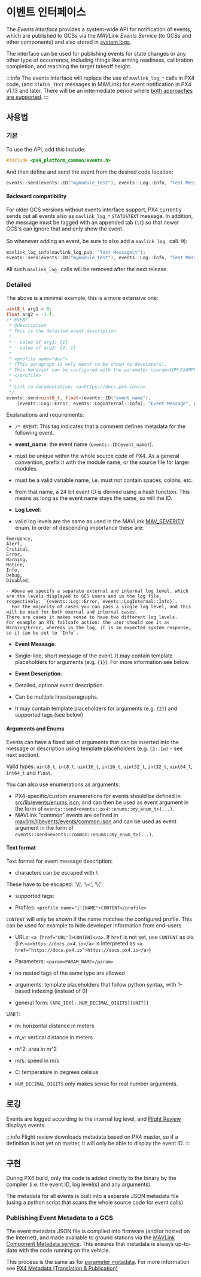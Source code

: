 # 이벤트 인터페이스

<Badge type="tip" text="PX4 v1.13" />

The _Events Interface_ provides a system-wide API for notification of events, which are published to GCSs via the _MAVLink Events Service_ (to GCSs and other components) and also stored in [system logs](../dev_log/logging.md).

The interface can be used for publishing events for state changes or any other type of occurrence, including things like arming readiness, calibration completion, and reaching the target takeoff height.

:::info
The events interface will replace the use of `mavlink_log_*` calls in PX4 code, (and `STATUS_TEXT` messages in MAVLink) for event notification in PX4 v1.13 and later.
There will be an intermediate period where [both approaches are supported](#backward-compatibility).
:::

## 사용법

### 기본

To use the API, add this include:

```cpp
#include <px4_platform_common/events.h>
```

And then define and send the event from the desired code location:

```cpp
events::send(events::ID("mymodule_test"), events::Log::Info, "Test Message");
```

#### Backward compatibility

For older GCS versions without events interface support, PX4 currently sends out all events also as `mavlink_log_*` `STATUSTEXT` message.
In addition, the message must be tagged with an appended tab (`\t`) so that newer GCS's can ignore that and only show the event.

So whenever adding an event, be sure to also add a `mavlink_log_` call. 예:

```cpp
mavlink_log_info(mavlink_log_pub, "Test Message\t");
events::send(events::ID("mymodule_test"), events::Log::Info, "Test Message");
```

All such `mavlink_log_` calls will be removed after the next release.

### Detailed

The above is a minimal example, this is a more extensive one:

```cpp
uint8_t arg1 = 0;
float arg2 = -1.f;
/* EVENT
 * @description
 * This is the detailed event description.
 *
 * - value of arg1: {1}
 * - value of arg2: {2:.1}
 *
 * <profile name="dev">
 * (This paragraph is only meant to be shown to developers).
 * This behavior can be configured with the parameter <param>COM_EXAMPLE</param>.
 * </profile>
 *
 * Link to documentation: <a>https://docs.px4.io</a>
 */
events::send<uint8_t, float>(events::ID("event_name"),
	{events::Log::Error, events::LogInternal::Info}, "Event Message", arg1, arg2);
```

Explanations and requirements:

- `/* EVENT`: This tag indicates that a comment defines metadata for the following event.

- **event_name**: the event name (`events::ID(event_name)`).
 - must be unique within the whole source code of PX4.
  As a general convention, prefix it with the module name, or the source file for larger modules.
 - must be a valid variable name, i.e. must not contain spaces, colons, etc.
 - from that name, a 24 bit event ID is derived using a hash function.
  This means as long as the event name stays the same, so will the ID.

- **Log Level**:

 - valid log levels are the same as used in the MAVLink [MAV_SEVERITY](https://mavlink.io/en/messages/common.html#MAV_SEVERITY) enum.
  In order of descending importance these are:

  ```plain
  Emergency,
  Alert,
  Critical,
  Error,
  Warning,
  Notice,
  Info,
  Debug,
  Disabled,
  ```

 ```
 - Above we specify a separate external and internal log level, which are the levels displayed to GCS users and in the log file, respectively: `{events::Log::Error, events::LogInternal::Info}`.
   For the majority of cases you can pass a single log level, and this will be used for both exernal and internal cases.
 There are cases it makes sense to have two different log levels.
 For example an RTL failsafe action: the user should see it as Warning/Error, whereas in the log, it is an expected system response, so it can be set to `Info`.
 ```

- **Event Message**:
 - Single-line, short message of the event.
  It may contain template placeholders for arguments (e.g. `{1}`). For more information see below.

- **Event Description**:
 - Detailed, optional event description.
 - Can be multiple lines/paragraphs.
 - It may contain template placeholders for arguments (e.g. `{2}`) and supported tags (see below)

#### Arguments and Enums

Events can have a fixed set of arguments that can be inserted into the message or description using template placeholders (e.g. `{2:.1m}` - see next section).

Valid types: `uint8_t`, `int8_t`, `uint16_t`, `int16_t`, `uint32_t`, `int32_t`, `uint64_t`, `int64_t` and `float`.

You can also use enumerations as arguments:

- PX4-specific/custom enumerations for events should be defined in [src/lib/events/enums.json](https://github.com/PX4/PX4-Autopilot/blob/main/src/lib/events/enums.json), and can then be used as event argument in the form of `events::send<events::px4::enums::my_enum_t>(...)`.
- MAVLink "common" events are defined in [mavlink/libevents/events/common.json](https://github.com/mavlink/libevents/blob/master/events/common.json) and can be used as event argument in the form of `events::send<events::common::enums::my_enum_t>(...)`.

#### Text format

Text format for event message description:

- characters can be escaped with \\

 These have to be escaped: '\\\\', '\\<', '\\{'.

- supported tags:

 - Profiles: `<profile name="[!]NAME">CONTENT</profile>`

  `CONTENT` will only be shown if the name matches the configured profile.
  This can be used for example to hide developer information from end-users.

 - URLs: `<a [href="URL"]>CONTENT</a>`.
  If `href` is not set, use `CONTENT` as `URL` (i.e.`<a>https://docs.px4.io</a>` is interpreted as `<a href="https://docs.px4.io">https://docs.px4.io</a>`)

 - Parameters: `<param>PARAM_NAME</param>`

 - no nested tags of the same type are allowed

- arguments: template placeholders that follow python syntax, with 1-based indexing (instead of 0)

 - general form: `{ARG_IDX[:.NUM_DECIMAL_DIGITS][UNIT]}`

  UNIT:

  - m: horizontal distance in meters
  - m_v: vertical distance in meters
  - m^2: area in m^2
  - m/s: speed in m/s
  - C: temperature in degrees celsius

 - `NUM_DECIMAL_DIGITS` only makes sense for real number arguments.

## 로깅

Events are logged according to the internal log level, and [Flight Review](../log/flight_review.md) displays events.

:::info
Flight review downloads metadata based on PX4 master, so if a definition is not yet on master, it will only be able to display the event ID.
:::

## 구현

During PX4 build, only the code is added directly to the binary by the compiler (i.e. the event ID, log level(s) and any arguments).

The metadata for all events is built into a separate JSON metadata file (using a python script that scans the whole source code for event calls).

### Publishing Event Metadata to a GCS

The event metadata JSON file is compiled into firmware (and/or hosted on the Internet), and made available to ground stations via the [MAVLink Component Metadata service](https://mavlink.io/en/services/component_information.html).
This ensures that metadata is always up-to-date with the code running on the vehicle.

This process is the same as for [parameter metadata](../advanced/parameters_and_configurations.md#publishing-parameter-metadata-to-a-gcs).
For more information see [PX4 Metadata (Translation & Publication)](../advanced/px4_metadata.md)
